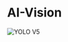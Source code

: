 # AI-Vision

![YOLO V5](https://lambdalabs.com/hubfs/static/images/cloud/YOLOv5_banner-1799x309.svg)
